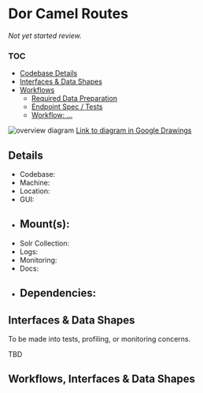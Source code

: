 # Dor Camel Routes

*Not yet started review.*

### TOC

* [Codebase Details](#details)
* [Interfaces & Data Shapes](#interfaces--data-shapes)
* [Workflows](#workflows-interfaces--data-shapes)
  * [Required Data Preparation]( )
  * [Endpoint Spec / Tests]( )
  * [Workflow: ...]( )

![overview diagram](https://docs.google.com/drawings/d/e/2PACX-1vSDE4GeFgya-RxLV6_pBwq7JRyG-yfPpGf8K-Wqsrh1CAmeUZ9cG-_1Lf9EAhZjTfHoDwK_Pnp2PDGS/pub?w=1910&h=1088)
[Link to diagram in Google Drawings](https://docs.google.com/drawings/d/13oI1HgJCS-wznnfvtjkFH0vXIi9ftVe4SrJJ2Sp2HMI/edit)

## Details

- Codebase:  
- Machine:  
- Location:  
- GUI:  
- Mount(s):
  -  
- Solr Collection:  
- Logs:  
- Monitoring:  
- Docs:  
- Dependencies:
  -  

## Interfaces & Data Shapes

To be made into tests, profiling, or monitoring concerns.

TBD

## Workflows, Interfaces & Data Shapes
